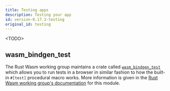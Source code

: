 ```yaml
---
title: Testing apps
description: Testing your app
id: version-0.17.3-testing
original_id: testing
---
```


&lt;TODO&gt;

## wasm\_bindgen\_test

The Rust Wasm working group maintains a crate called [`wasm_bindgen_test`](https://rustwasm.github.io/docs/wasm-bindgen/wasm-bindgen-test/index.html) which allows you to run tests in a browser in similar fashion to how the built-in `#[test]` procedural macro works. More information is given in the [Rust Wasm working group's documentation](https://rustwasm.github.io/docs/wasm-bindgen/wasm-bindgen-test/index.html) for this module.

